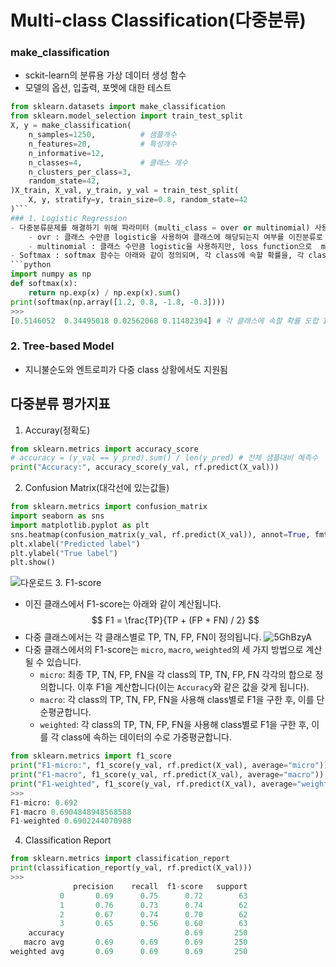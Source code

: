 # Multi-class Classification(다중분류)
### make_classification
- sckit-learn의 분류용 가상 데이터 생성 함수
- 모델의 옵션, 입출력, 포멧에 대한 테스트
```python
from sklearn.datasets import make_classification
from sklearn.model_selection import train_test_split
X, y = make_classification(
    n_samples=1250,          # 샘플개수
    n_features=20,           # 특성개수
    n_informative=12,
    n_classes=4,             # 클래스 개수
    n_clusters_per_class=3,
    random_state=42,
)X_train, X_val, y_train, y_val = train_test_split(
    X, y, stratify=y, train_size=0.8, random_state=42
)```
### 1. Logistic Regression
- 다중분류문제를 해결하기 위해 파라미터 (multi_class = over or multinomial) 사용
    - ovr : 클래스 수만큼 logistic을 사용하여 클래스에 해당되는지 여부를 이진분류로 나타냄
    - multinomial : 클래스 수만큼 logistic을 사용하지만, loss function으로  multinomial cross entropy loss function을 사용(시그모이드 함수 대신 softmax함수 사용) 
- Softmax : softmax 함수는 아래와 같이 정의되며, 각 class에 속할 확률을, 각 class에 대해 0~1사이 값이 되고 전체 합이 1이 되도록 만들어 주는 함수
```python
import numpy as np
def softmax(x):
    return np.exp(x) / np.exp(x).sum()
print(softmax(np.array([1.2, 0.8, -1.8, -0.3])))
>>>
[0.5146052  0.34495018 0.02562068 0.11482394] # 각 클래스에 속할 확률 도합 1
```
### 2. Tree-based Model
- 지니불순도와 엔트로피가 다중 class 상황에서도 지원됨
## 다중분류 평가지표
1. Accuray(정확도)
```python
from sklearn.metrics import accuracy_score
# accuracy = (y_val == y_pred).sum() / len(y_pred) # 전체 샘플대비 예측수
print("Accuracy:", accuracy_score(y_val, rf.predict(X_val)))
```
2. Confusion Matrix(대각선에 있는값들)
```python
from sklearn.metrics import confusion_matrix
import seaborn as sns
import matplotlib.pyplot as plt
sns.heatmap(confusion_matrix(y_val, rf.predict(X_val)), annot=True, fmt="g")
plt.xlabel("Predicted label")
plt.ylabel("True label")
plt.show()
```
![다운로드](https://user-images.githubusercontent.com/110000734/191881219-64229cac-24e9-49d3-874e-46669fad2c21.png)
3. F1-score
- 이진 클래스에서 F1-score는 아래와 같이 계산됩니다.
$$ F1 = \frac{TP}{TP + (FP + FN) / 2} $$
- 다중 클래스에서는 각 클래스별로 TP, TN, FP, FN이 정의됩니다.
![5GhBzyA](https://user-images.githubusercontent.com/110000734/191881288-d7ae2d7c-b90d-4337-82e2-e4e6bf6db2fc.png)
- 다중 클래스에서의 F1-score는 `micro`, `macro`, `weighted`의 세 가지 방법으로 계산될 수 있습니다.
  - `micro`: 최종 TP, TN, FP, FN을 각 class의 TP, TN, FP, FN 각각의 합으로 정의합니다. 이후 F1을 계산합니다(이는 `Accuracy`와 같은 값을 갖게 됩니다).
  - `macro`: 각 class의 TP, TN, FP, FN을 사용해 class별로 F1을 구한 후, 이를 단순평균합니다.
  - `weighted`: 각 class의 TP, TN, FP, FN을 사용해 class별로 F1을 구한 후, 이를 각 class에 속하는 데이터의 수로 가중평균합니다.
```python
from sklearn.metrics import f1_score
print("F1-micro:", f1_score(y_val, rf.predict(X_val), average="micro"))
print("F1-macro", f1_score(y_val, rf.predict(X_val), average="macro"))
print("F1-weighted", f1_score(y_val, rf.predict(X_val), average="weighted"))
>>>
F1-micro: 0.692
F1-macro 0.6904848948568588
F1-weighted 0.6902244070988
```
4. Classification Report
```python
from sklearn.metrics import classification_report
print(classification_report(y_val, rf.predict(X_val)))
>>>
              precision    recall  f1-score   support
           0       0.69      0.75      0.72        63
           1       0.76      0.73      0.74        62
           2       0.67      0.74      0.70        62
           3       0.65      0.56      0.60        63
    accuracy                           0.69       250
   macro avg       0.69      0.69      0.69       250
weighted avg       0.69      0.69      0.69       250
```
